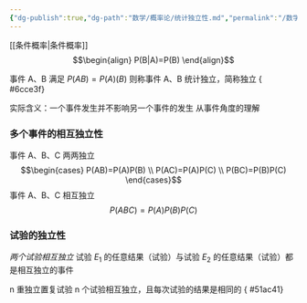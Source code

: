 ```yaml
---
{"dg-publish":true,"dg-path":"数学/概率论/统计独立性.md","permalink":"/数学/概率论/统计独立性/","dgPassFrontmatter":true,"noteIcon":"","created":"2024-04-16T13:01:27.457+08:00","updated":"2024-04-20T19:18:30.451+08:00"}
---
```


[[条件概率\|条件概率]]
$$\begin{align}
P(B|A)=P(B)
\end{align}$$

事件 A、B 满足 $P(AB)=P(A)(B)$
则称事件 A、B 统计独立，简称独立
{ #6cce3f}


实际含义：一个事件发生并不影响另一个事件的发生
从事件角度的理解

### 多个事件的相互独立性
事件 A、B、C 两两独立
$$\begin{cases}
P(AB)=P(A)P(B) \\
P(AC)=P(A)P(C) \\
P(BC)=P(B)P(C)
\end{cases}$$
事件 A、B、C 相互独立
$$P(ABC)=P(A)P(B)P(C)$$

### 试验的独立性

*两个试验相互独立*
试验 $E_{1}$ 的任意结果（试验）与试验 $E_{2}$ 的任意结果（试验）都是相互独立的事件

n 重独立置复试验
n 个试验相互独立，且每次试验的结果是相同的
{ #51ac41}








